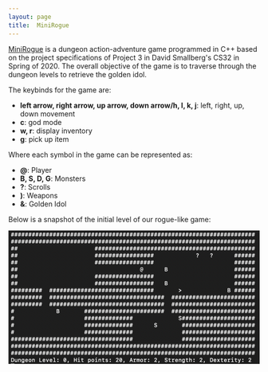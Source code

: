 ```yaml
---
layout: page
title:  MiniRogue
---
```

<style>
.center {
  display: block;
  margin-left: auto;
  margin-right: auto;
  width: 50%;
}
</style>

<a href="https://github.com/thomhuang/minirogue" target="_blank">MiniRogue</a> is a dungeon action-adventure game programmed in C++ based on the project specifications of Project 3 in David Smallberg's CS32 in Spring of 2020. The overall objective of the game is to traverse through the dungeon levels to retrieve the golden idol.

The keybinds for the game are:
* **left arrow, right arrow, up arrow, down arrow/h, l, k, j**: left, right, up, down movement
* **c**: god mode
* **w, r**: display inventory
* **g**: pick up item

Where each symbol in the game can be represented as:
* **@**: Player
* **B, S, D, G**: Monsters
* **?**: Scrolls
* **)**: Weapons
* **\&**: Golden Idol

Below is a snapshot of the initial level of our rogue-like game:

<img src="/assets/images/roguelike1.jpg" align="center">
